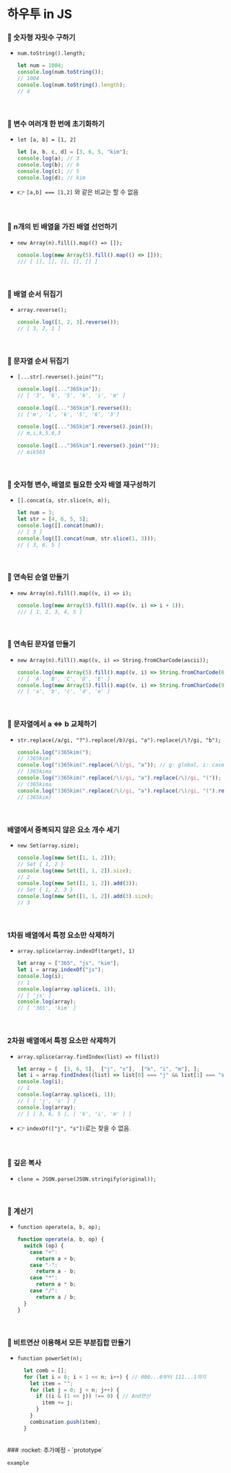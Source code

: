 # 하우투 in JS

### :rocket: 숫자형 자릿수 구하기
- `num.toString().length;`

  ```js
  let num = 1004;
  console.log(num.toString());
  // 1004
  console.log(num.toString().length);
  // 4
  ```
<br>

### :rocket: 변수 여러개 한 번에 초기화하기
- `let [a, b] = [1, 2]`

  ```js
  let [a, b, c, d] = [3, 6, 5, "kim"];
  console.log(a); // 3
  console.log(b); // 6
  console.log(c); // 5
  console.log(d); // kim
  ```
- :point_right: `[a,b] === [1,2]` 와 같은 비교는 할 수 없음
<br>

### :rocket: n개의 빈 배열을 가진 배열 선언하기
- `new Array(n).fill().map(() => []);`

  ```js
  console.log(new Array(5).fill().map(() => []));
  /// [ [], [], [], [], [] ]
  ```
<br>

### :rocket: 배열 순서 뒤집기
- `array.reverse();`

  ```js
  console.log([1, 2, 3].reverse());
  // [ 3, 2, 1 ]
  ```
<br>

### :rocket: 문자열 순서 뒤집기
- `[...str].reverse().join("");`

  ```js
  console.log([..."365kim"]);
  // [ '3', '6', '5', 'k', 'i', 'm' ]

  console.log([..."365kim"].reverse());
  // ['m', 'i', 'k', '5', '6', '3']

  console.log([..."365kim"].reverse().join());
  // m,i,k,5,6,3

  console.log([..."365kim"].reverse().join(""));
  // mik563
  ```
<br>

### :rocket: 숫자형 변수, 배열로 필요한 숫자 배열 재구성하기
- `[].concat(a, str.slice(n, m));`

  ```js
  let num = 3;
  let str = [4, 6, 5, 5];
  console.log([].concat(num));
  // [ 3 ]
  console.log([].concat(num, str.slice(1, 3)));
  // [ 3, 6, 5 ]

  ```
<br>

### :rocket: 연속된 순열 만들기
- `new Array(n).fill().map((v, i) => i);`

  ```js
  console.log(new Array(5).fill().map((v, i) => i + 1));
  /// [ 1, 2, 3, 4, 5 ]
  ```
<br>

### :rocket: 연속된 문자열 만들기
- `new Array(n).fill().map((v, i) => String.fromCharCode(ascii));`

  ```js
  console.log(new Array(5).fill().map((v, i) => String.fromCharCode(65 + i)));
  // [ 'A', 'B', 'C', 'D', 'E' ]
  console.log(new Array(5).fill().map((v, i) => String.fromCharCode(97 + i)));
  // [ 'a', 'b', 'c', 'd', 'e' ]
  ```
<br>

### :rocket: 문자열에서 a <=> b 교체하기
- `str.replace(/a/gi, "?").replace(/b)/gi, "a").replace(/\?/gi, "b");`

  ```js
  console.log(")365kim(");
  // )365kim(
  console.log(")365kim(".replace(/\(/gi, "a")); // g: global, i: case-insensitive
  // )365kima
  console.log(")365kim(".replace(/\(/gi, "a").replace(/\)/gi, "("));
  // (365kima
  console.log(")365kim(".replace(/\(/gi, "a").replace(/\)/gi, "(").replace(/a/gi, ")"));
  // (365kim)
  ```
<br>

### 배열에서 중복되지 않은 요소 개수 세기
- `new Set(array.size);`

  ```js
  console.log(new Set([1, 1, 2]));
  // Set { 1, 2 }
  console.log(new Set([1, 1, 2]).size);
  // 2
  console.log(new Set([1, 1, 2]).add(3));
  // Set { 1, 2, 3 }
  console.log(new Set([1, 1, 2]).add(3).size);
  // 3
  ```
<br>

### 1차원 배열에서 특정 요소만 삭제하기
- `array.splice(array.indexOf(target), 1)`

  ```js
  let array = ["365", "js", "kim"];
  let i = array.indexOf("js");
  console.log(i);
  // 1
  console.log(array.splice(i, 1));
  // [ 'js' ]
  console.log(array);
  // [ '365', 'kim' ]
  ```
<br>

### 2차원 배열에서 특정 요소만 삭제하기
- `array.splice(array.findIndex(list) => f(list))`

  ```js
  let array = [  [3, 6, 5],  ["j", "s"],  ["k", "i", "m"], ];
  let i = array.findIndex((list) => list[0] === "j" && list[1] === "s");
  console.log(i);
  // 1
  console.log(array.splice(i, 1));
  // [ [ 'j', 's' ] ]
  console.log(array);
  // [ [ 3, 6, 5 ], [ 'k', 'i', 'm' ] ]
  ```
- :point_right: `indexOf(["j", "s"])`로는 찾을 수 없음.
<br>

### :rocket: 깊은 복사
- `clone = JSON.parse(JSON.stringify(original));`
<br>

### :rocket: 계산기
- `function operate(a, b, op);`

  ```js
  function operate(a, b, op) {
    switch (op) {
      case "+":
        return a + b;
      case "-":
        return a - b;
      case "*":
        return a * b;
      case "/":
        return a / b;
    }
  }
  ```
<br>

### :rocket: 비트연산 이용해서 모든 부분집합 만들기
- `function powerSet(n);`

  ```js
    let comb = [];
    for (let i = 0; i < 1 << n; i++) { // 000...0부터 111...1까지
      let item = "";
      for (let j = 0; j < n; j++) {
        if ((i & (1 << j)) !== 0) { // And연산
          item += j;
        }
      }
      combination.push(item);
    }
  ```


<br>
### :rocket: 추가예정
- `prototype`

  ```js
  example
  ```
  
